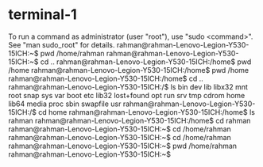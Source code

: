 # terminal-1
To run a command as administrator (user "root"), use "sudo &lt;command>". See "man sudo_root" for details.  rahman@rahman-Lenovo-Legion-Y530-15ICH:~$ pwd /home/rahman rahman@rahman-Lenovo-Legion-Y530-15ICH:~$ cd .. rahman@rahman-Lenovo-Legion-Y530-15ICH:/home$ pwd /home rahman@rahman-Lenovo-Legion-Y530-15ICH:/home$ pwd /home rahman@rahman-Lenovo-Legion-Y530-15ICH:/home$ cd .. rahman@rahman-Lenovo-Legion-Y530-15ICH:/$ ls bin    dev   lib    libx32      mnt   root  snap      sys  var boot   etc   lib32  lost+found  opt   run   srv       tmp cdrom  home  lib64  media       proc  sbin  swapfile  usr rahman@rahman-Lenovo-Legion-Y530-15ICH:/$ cd home rahman@rahman-Lenovo-Legion-Y530-15ICH:/home$ ls rahman rahman@rahman-Lenovo-Legion-Y530-15ICH:/home$ cd rahman rahman@rahman-Lenovo-Legion-Y530-15ICH:~$ cd /home/rahman rahman@rahman-Lenovo-Legion-Y530-15ICH:~$ cd /home/rahman rahman@rahman-Lenovo-Legion-Y530-15ICH:~$ pwd /home/rahman rahman@rahman-Lenovo-Legion-Y530-15ICH:~$ 
